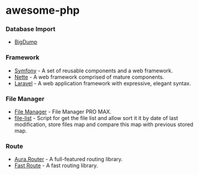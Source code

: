 # awesome-php

### Database Import

* [BigDump](https://github.com/fadlee/bigdump)

### Framework

* [Symfony](https://symfony.com/) - A set of reusable components and a web framework.
* [Nette](https://nette.org) - A web framework comprised of mature components.
* [Laravel](https://laravel.com/) - A web application framework with expressive, elegant syntax.

### File Manager

* [File Manager](https://github.com/ngatngay/file-manager) - File Manager PRO MAX.
* [file-list](https://github.com/Fedik/filelist-php) - Script for get the file list and allow sort it it by date of last modification, store files map and compare this map with previous stored map.

### Route

* [Aura.Router](https://github.com/auraphp/Aura.Router) - A full-featured routing library.
* [Fast Route](https://github.com/nikic/FastRoute) - A fast routing library.
